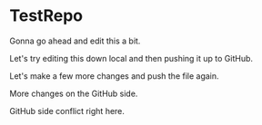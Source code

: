 # TestRepo
Gonna go ahead and edit this a bit.

Let's try editing this down local and then pushing it up to GitHub.

Let's make a few more changes and push the file again. 

More changes on the GitHub side. 

GitHub side conflict right here.

